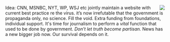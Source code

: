 <img src="http://scripting.com/images/2020/01/18/anythingGoes.png" border="0" align="right">Idea: CNN, MSNBC, NYT, WP, WSJ etc jointly maintain a website with current best practice re the virus. it’s now irrefutable that the government is propaganda only, no science. Fill the void. Extra funding from foundations, individual support. It's time for journalism to perform a <i>vital</i> function that used to be done by government. <i>Don’t let truth become partisan. </i>News has a new bigger job now. Our survival depends on it.
